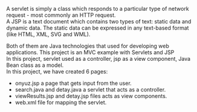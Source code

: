 A servlet is simply a class which responds to a particular type of network request - most commonly an HTTP request.<br>
A JSP is a text document which contains two types of text: static data and dynamic data. The static data can be expressed in any text-based format (like HTML, XML, SVG and WML).<br>

Both of them are Java technologies that used for developing web applications. This project is an MVC example with Servlets and JSP<br> 
In this project, servlet used as a controller, jsp as a view component, Java Bean class as a model.<br>
In this project, we have created 6 pages:<br>
- onyuz.jsp a page that gets input from the user.<br>
- search.java and detay.java a servlet that acts as a controller.<br>
- viewResults.jsp and detay.jsp files acts as view components.<br>
- web.xml file for mapping the servlet.
